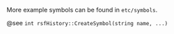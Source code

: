 
More example symbols can be found in `etc/symbols`.

@see `int rsfHistory::CreateSymbol(string name, ...)`
